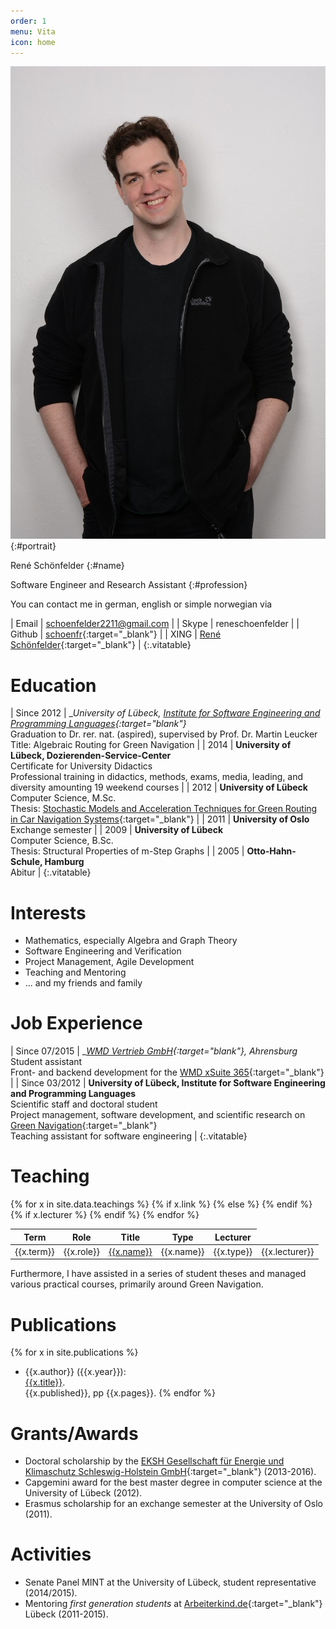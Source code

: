 ```yaml
---
order: 1
menu: Vita
icon: home
---
```


<div class="cvtitle" markdown="1">

![René Schönfelder](../img/rene2016.jpg)
{:#portrait}

René Schönfelder
{:#name}

Software&nbsp;Engineer&nbsp;and Research&nbsp;Assistant
{:#profession}

</div>

You can contact me in german, english or simple norwegian via

| Email  | [schoenfelder2211@gmail.com](mailto:schoenfelder2211@gmail.com) |
| Skype  | reneschoenfelder |
| Github | [schoenfr](http://github.com/schoenfr){:target="_blank"} |
| XING | [René Schönfelder](http://www.xing.com/profile/Rene_Schoenfelder3){:target="_blank"} |
{:.vitatable}

# <iron-icon icon="social:school" /> Education

| Since 2012 | __University of Lübeck, [Institute for Software Engineering and Programming Languages](https://www.isp.uni-luebeck.de/){:target="_blank"}__ <br> Graduation  to Dr. rer. nat. (aspired), supervised by Prof. Dr. Martin Leucker <br> Title: Algebraic Routing for Green Navigation |
| 2014 | __University of Lübeck, Dozierenden-Service-Center__ <br> Certificate for University Didactics <br> Professional training in didactics, methods, exams, media, leading, and diversity amounting 19 weekend courses |
| 2012 | __University of Lübeck__ <br> Computer Science, M.Sc. <br> Thesis: [Stochastic Models and Acceleration Techniques for Green Routing in Car Navigation Systems](http://rene.odyne.net/resources/ma_schoenfelder.pdf){:target="_blank"} |
| 2011 | __University of Oslo__ <br> Exchange semester |
| 2009 | __University of Lübeck__ <br> Computer Science, B.Sc. <br> Thesis: Structural Properties of m-Step Graphs |
| 2005 | __Otto-Hahn-Schule, Hamburg__ <br> Abitur |
{:.vitatable}

# <iron-icon icon="favorite" /> Interests

- Mathematics, especially Algebra and Graph Theory
- Software Engineering and Verification
- Project Management, Agile Development
- Teaching and Mentoring
- ... and my friends and family

# <iron-icon icon="places:business-center" /> Job Experience

| Since 07/2015 | __[WMD Vertrieb GmbH](http://www.wmd.de/){:target="_blank"}, Ahrensburg__ <br> Student assistant <br> Front- and backend development for the [WMD xSuite 365](http://www.wmd.de/dyn/epctrl/mod/wmd000224/cat/wmd000439/pri/wmd){:target="_blank"} |
| Since 03/2012 | __University of Lübeck, Institute for Software Engineering and Programming Languages__ <br> Scientific staff and doctoral student <br> Project management, software development, and scientific research on [Green Navigation](http://www.isp.uni-luebeck.de/research/projects/green-navigation){:target="_blank"} <br> Teaching assistant for software engineering |
{:.vitatable}

# <iron-icon icon="communication:forum" /> Teaching

<table class="responsive" style="width: 100%">
<thead>
  <tr>
    <th>Term</th>
    <th>Role</th>
    <th>Title</th>
    <th>Type</th>
    <th>Lecturer</th>
  </tr> 
</thead>
<tbody>
{% for x in site.data.teachings %}
<tr>
  <td label="Term" style="white-space: nowrap;">{{x.term}}</td>
  <td label="Role">{{x.role}}</td>
  {% if x.link %}
  <td label="Title"><a href="{{x.link}}" target="_blank">{{x.name}}</a></td>
  {% else %}
  <td label="Title">{{x.name}}</td>
  {% endif %}
  <td label="Type">{{x.type}}</td>
  {% if x.lecturer %}
  <td label="Lecturer">{{x.lecturer}}</td>
  {% endif %}
</tr>
{% endfor %}
</tbody>
</table>

Furthermore, I have assisted in a series of student theses and managed various practical courses, primarily around Green Navigation.

# <iron-icon icon="maps:local-library" /> Publications

{% for x in site.publications %}
- {{x.author}} ({{x.year}}): <br> <a href="{{x.link}}" target="_blank">{{x.title}}</a>. <br> {{x.published}}, pp {{x.pages}}.
{% endfor %}

# <iron-icon icon="grade" /> Grants/Awards

- Doctoral scholarship by the [EKSH Gesellschaft für Energie und Klimaschutz Schleswig-Holstein GmbH](http://eksh.org){:target="_blank"} (2013-2016).
- Capgemini award for the best master degree in computer science at the University of Lübeck (2012).
- Erasmus scholarship for an exchange semester at the University of Oslo (2011).

# <iron-icon icon="more-horiz" /> Activities

- Senate Panel MINT at the University of Lübeck, student representative (2014/2015).
- Mentoring *first generation students* at [Arbeiterkind.de](http://arbeiterkind.de){:target="_blank"} Lübeck (2011-2015).
